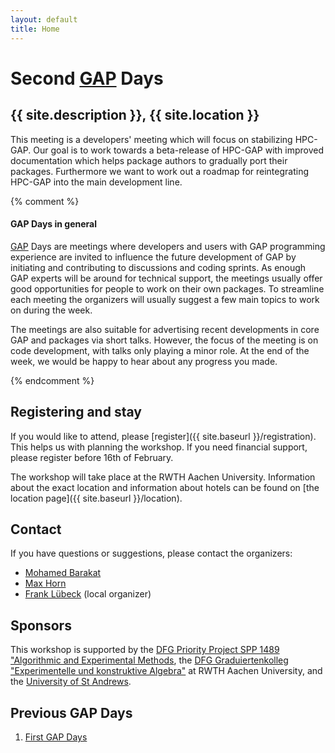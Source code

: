 ```yaml
---
layout: default
title: Home
---
```


# Second [GAP](http://www.gap-system.org/) Days
## {{ site.description }}, {{ site.location }}

This meeting is a developers' meeting which will focus on stabilizing HPC-GAP.
Our goal is to work towards a beta-release of HPC-GAP with improved documentation
which helps package authors to gradually port their packages.
Furthermore we want to work out a roadmap for reintegrating HPC-GAP into the main development line.

{% comment %}

#### GAP Days in general

[GAP](http://www.gap-system.org/) Days are meetings where developers and users
with GAP programming experience are invited to influence the future
development of GAP by initiating and contributing to discussions and coding
sprints. As enough GAP experts will be around for technical support, the
meetings usually offer good opportunities for people to work on their own
packages. To streamline each meeting the organizers will usually suggest a few
main topics to work on during the week.

The meetings are also suitable for advertising recent developments in core GAP
and packages via short talks. However, the focus of the meeting is on code
development, with talks only playing a minor role. At the end of the week, we
would be happy to hear about any progress you made.

{% endcomment %}

## Registering and stay

If you would like to attend, please [register]({{ site.baseurl }}/registration). This helps us
with planning the workshop. If you need financial support, please
register before 16th of February.

The workshop will take place at the RWTH Aachen University. Information about the
exact location and information about hotels
can be found on [the location page]({{ site.baseurl }}/location).

## <a name="contact"></a> Contact

If you have questions or suggestions, please contact the organizers:

* [Mohamed Barakat](mailto:mohamed.barakat@ku.de)
* [Max Horn](mailto:max.horn@math.uni-giessen.de)
* [Frank Lübeck](mailto:frank.luebeck@math.rwth-aachen.de) (local organizer)


## Sponsors

This workshop is supported by the
[DFG Priority Project SPP 1489 "Algorithmic and Experimental Methods](http://www.computeralgebra.de/), the [DFG Graduiertenkolleg "Experimentelle und konstruktive Algebra"](http://www.math.rwth-aachen.de/~Graduiertenkolleg/) at RWTH Aachen University, and the [University of St Andrews](http://www.st-andrews.ac.uk).

## Previous GAP Days

<ol>
  <li>
    <strong></strong>
    <a href="http://gapdays2014.coxeter.de/">First GAP Days</a>
  </li>
</ol>
